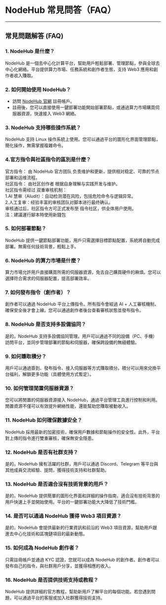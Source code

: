 # NodeHub 常見問答（FAQ）

***

## 常見問題解答 (FAQ)

### 1. NodeHub 是什麼？

NodeHub 是一個去中心化計算平台，幫助用戶輕鬆部署、管理節點，參與全球去中心化網絡。平台提供算力市場、任務系統和創作者生態，支持 Web3 應用和創作者收入賺取。

### 2. 如何開始使用 NodeHub？

* 訪問 [NodeHub 官網](https://hub.node-x.xyz/) 註冊帳戶。
* 註冊後，您可以直接使用一鍵部署功能開始部署節點，或通過算力市場購買伺服器資源，快速接入 Web3 網絡。

### 3. NodeHub 支持哪些操作系統？

NodeHub 支持  Linux 操作系統上使用。您可以通過平台的圖形化界面管理節點，簡化操作，無需掌握複雜命令。

### 4.官方指令與社區指令的區別是什麼？

官方指令：由 NodeHub 官方团队 负责维护和更新，提供相对稳定、可靠的节点部署和运维流程。\
社区指令：由社区创作者 根据自身理解与实践开发与维护。\
社区指令需经过 双重审核机制：\
1.AI 慧审（AIudit）：自动检测潜在风险，包括危险命令与逻辑异常。\
2.人工复审：经验丰富的审核团队对脚本进行最终确认。\
审核通过后，社区指令方可正式发布至 指令社区，供全体用户使用。\
注：建議運行腳本時使用新錢包

### 5. 如何部署節點？

NodeHub 提供一鍵節點部署功能，用戶只需選擇目標節點配置，系統將自動完成部署。無需任何技術背景，輕鬆上手。

### 6. NodeHub 的算力市場是什麼？

算力市場允許用戶直接購買所需的伺服器資源，免去自己購買硬件的麻煩。您可以選擇符合需求的伺服器配置，提高部署效率。

### 7. 如何發布指令（創作者）？

創作者可以通過 NodeHub 平台上傳指令。所有指令會經過 AI + 人工審核機制，確保安全後才會上線。您可以通過創作者後台查看審核狀態並發布指令。

### 8. NodeHub 是否支持多設備協同？

是的，NodeHub 支持多設備協同管理。用戶可以通過不同的設備（PC、手機）訪問平台，並同步管理部署的節點和伺服器，確保跨設備的無縫體驗。

### 9. 如何賺取積分？

用戶可以通過簽到、發布指令、接入伺服器等方式賺取積分。積分可以用來兌換平台福利，解鎖更多功能（具體使用方式暫定）。

### 10. 如何管理閒置伺服器資源？

您可以將閒置的伺服器資源接入 NodeHub，通過平台管理工具進行控制和利用。閒置資源不僅可以有效提升網絡性能，還能幫助您賺取被動收入。

### 11. NodeHub 如何確保數據安全？

NodeHub 採用最新的加密技術，確保用戶數據和節點操作的安全性。此外，平台對上傳的指令進行雙重審核，確保無安全隱患。

### 12. NodeHub 是否有社群支持？

是的，NodeHub 擁有活躍的社群，用戶可以通過 Discord、Telegram 等平台與其他成員交流經驗、提問，獲得技術支持和社群幫助。

### 13. NodeHub 是否適合沒有技術背景的用戶？

是的，NodeHub 提供簡單的圖形化界面和詳細的操作指南，適合沒有技術背景的用戶快速上手並開始使用。平台的一鍵部署功能大大降低了技術門檻。

### 14. 是否可以通過 NodeHub 獲得 Web3 項目資源？

是的，NodeHub 會提供最新的行業資訊和前沿的 Web3 項目資源，幫助用戶跟進去中心化技術和區塊鏈項目的最新動態。

### 15. 如何成為 NodeHub 創作者？

只需註冊帳戶並通過 KYC 認證，您就可以成為 NodeHub 的創作者。創作者可以發布自己的指令，與社群用戶分享，並獲得相應的收入。

### 16. NodeHub 是否提供技術支持或教程？

NodeHub 提供詳細的官方教程，幫助新用戶了解平台的每個功能。若您遇到問題，可以通過平台的客服或加入社群獲得技術支持。

